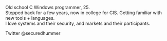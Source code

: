Old school C Windows programmer, 25.  
Stepped back for a few years, now in college for CIS. Getting familiar with new tools + languages.  
I love systems and their security, and markets and their participants.   
  
Twitter @securedhummer

<!---
cchummer/cchummer is a ✨ special ✨ repository because its `README.md` (this file) appears on your GitHub profile.
You can click the Preview link to take a look at your changes.
--->
